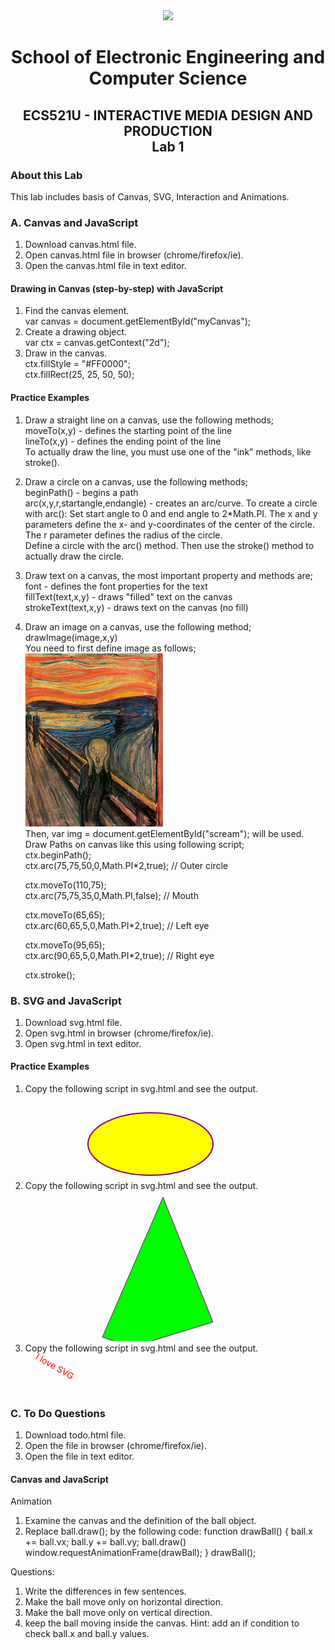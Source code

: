 <div align="center">
  <img src="https://www.qmul.ac.uk/blizard/media/blizard/images/logos/QMUL_White.png" />

# School of Electronic Engineering and Computer  Science

## ECS521U - INTERACTIVE MEDIA DESIGN AND PRODUCTION</br>Lab 1
</div>


### About this Lab
This lab includes basis of Canvas, SVG, Interaction and Animations.

### A. Canvas and JavaScript

1. Download canvas.html file.
2. Open canvas.html file in browser (chrome/firefox/ie).
3. Open the canvas.html file in text editor.

#### Drawing in Canvas (step-by-step) with JavaScript

1. Find the canvas element. <br/>
    var canvas = document.getElementById("myCanvas");
2. Create a drawing object. <br/>
    var ctx = canvas.getContext("2d"); 
3. Draw in the canvas. <br/>
    ctx.fillStyle = "#FF0000"; <br/>
    ctx.fillRect(25, 25, 50, 50);

#### Practice Examples

1. Draw a straight line on a canvas, use the following methods; <br/>
    moveTo(x,y) - defines the starting point of the line <br/>
    lineTo(x,y) - defines the ending point of the line <br/>
   To actually draw the line, you must use one of the "ink" methods, like stroke().
2. Draw a circle on a canvas, use the following methods; <br/>
    beginPath() - begins a path <br/>
    arc(x,y,r,startangle,endangle) - creates an arc/curve. To create a circle with arc(): Set start angle to 0 and end angle to 2*Math.PI. The x and y parameters     define the x- and y-coordinates of the center of the circle. The r parameter defines the radius of the circle. <br/>
   Define a circle with the arc() method. Then use the stroke() method to actually draw the circle.
3. Draw text on a canvas, the most important property and methods are; <br/>
    font - defines the font properties for the text <br/>
    fillText(text,x,y) - draws "filled" text on the canvas <br/>
    strokeText(text,x,y) - draws text on the canvas (no fill) <br/>
4. Draw an image on a canvas, use the following method; <br/>
    drawImage(image,x,y) <br/>
   You need to first define image as follows; <br/>
    <img id="scream" width="220" height="277" src="pic_the_scream.jpg" alt="The Scream"> <br/>
   Then, var img = document.getElementById("scream"); will be used. <br/>
   Draw Paths on canvas like this using following script; <br/>
    ctx.beginPath();                
    ctx.arc(75,75,50,0,Math.PI*2,true);  // Outer circle                               

    ctx.moveTo(110,75);               
    ctx.arc(75,75,35,0,Math.PI,false);   // Mouth                               

    ctx.moveTo(65,65);               
    ctx.arc(60,65,5,0,Math.PI*2,true);  // Left eye                               

    ctx.moveTo(95,65);                
    ctx.arc(90,65,5,0,Math.PI*2,true);  // Right eye               
    
    ctx.stroke();

### B. SVG and JavaScript

1. Download svg.html file.
2. Open svg.html in browser (chrome/firefox/ie).
3. Open svg.html in text editor.

#### Practice Examples

1. Copy the following script in svg.html and see the output. <br/>
    <svg height="140" width="500"> 
    <ellipse cx="200" cy="80" rx="100" ry="50" style="fill:yellow;stroke:purple;stroke-width:2" /> 
    </svg>
2. Copy the following script in svg.html and see the output. <br/>
    <svg height="250" width="500"> 
    <polygon points="220,10 300,210 170,250 123,234" style="fill:lime;stroke:purple;stroke-width:1" /> 
    </svg>
3. Copy the following script in svg.html and see the output. <br/>
    <svg height="60" width="200"> 
    <text x="0" y="15" fill="red" transform="rotate(30 20,40)">I love SVG</text> 
    </svg>

### C. To Do Questions

1. Download todo.html file.
2. Open the file in browser (chrome/firefox/ie).
3. Open the file in text editor.

#### Canvas and JavaScript

Animation
1. Examine the canvas and the definition of the ball object.
2. Replace ball.draw(); by the following code:
    function drawBall() {
      ball.x += ball.vx;
      ball.y += ball.vy;
      ball.draw()
      window.requestAnimationFrame(drawBall);
    }
   drawBall();
 
 Questions:
 1. Write the differences in few sentences.
 2. Make the ball move only on horizontal direction.
 3. Make the ball move only on vertical direction.
 4. keep the ball moving inside the canvas. Hint: add an if condition to check ball.x and ball.y values.




